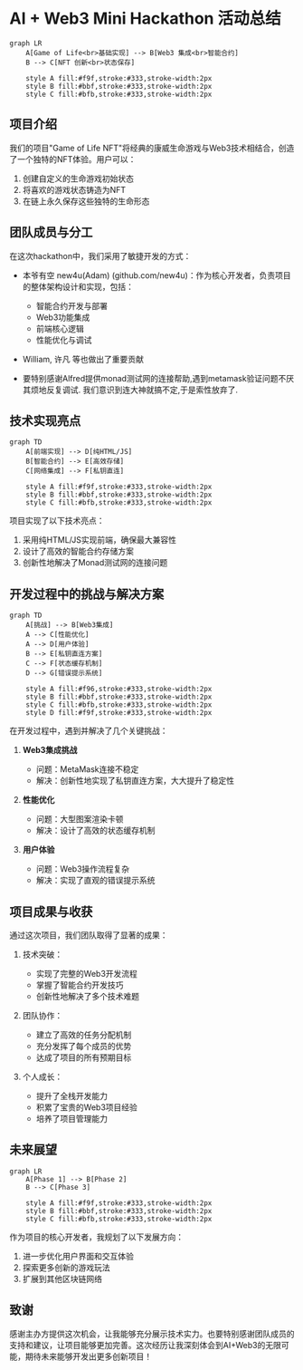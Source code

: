 # AI + Web3 Mini Hackathon 活动总结

```mermaid
graph LR
    A[Game of Life<br>基础实现] --> B[Web3 集成<br>智能合约]
    B --> C[NFT 创新<br>状态保存]
    
    style A fill:#f9f,stroke:#333,stroke-width:2px
    style B fill:#bbf,stroke:#333,stroke-width:2px
    style C fill:#bfb,stroke:#333,stroke-width:2px
```

## 项目介绍

我们的项目"Game of Life NFT"将经典的康威生命游戏与Web3技术相结合，创造了一个独特的NFT体验。用户可以：

1. 创建自定义的生命游戏初始状态
2. 将喜欢的游戏状态铸造为NFT
3. 在链上永久保存这些独特的生命形态

## 团队成员与分工

在这次hackathon中，我们采用了敏捷开发的方式：

- 本爷有空 new4u(Adam) (github.com/new4u)：作为核心开发者，负责项目的整体架构设计和实现，包括：
  - 智能合约开发与部署
  - Web3功能集成
  - 前端核心逻辑
  - 性能优化与调试
  
- William, 许凡 等也做出了重要贡献
- 要特别感谢Alfred提供monad测试网的连接帮助,遇到metamask验证问题不厌其烦地反复调试. 我们意识到连大神就搞不定,于是索性放弃了.

## 技术实现亮点

```mermaid
graph TD
    A[前端实现] --> D[纯HTML/JS]
    B[智能合约] --> E[高效存储]
    C[网络集成] --> F[私钥直连]
    
    style A fill:#f9f,stroke:#333,stroke-width:2px
    style B fill:#bbf,stroke:#333,stroke-width:2px
    style C fill:#bfb,stroke:#333,stroke-width:2px
```

项目实现了以下技术亮点：

1. 采用纯HTML/JS实现前端，确保最大兼容性
2. 设计了高效的智能合约存储方案
3. 创新性地解决了Monad测试网的连接问题

## 开发过程中的挑战与解决方案

```mermaid
graph TD
    A[挑战] --> B[Web3集成]
    A --> C[性能优化]
    A --> D[用户体验]
    B --> E[私钥直连方案]
    C --> F[状态缓存机制]
    D --> G[错误提示系统]
    
    style A fill:#f96,stroke:#333,stroke-width:2px
    style B fill:#bbf,stroke:#333,stroke-width:2px
    style C fill:#bfb,stroke:#333,stroke-width:2px
    style D fill:#f9f,stroke:#333,stroke-width:2px
```

在开发过程中，遇到并解决了几个关键挑战：

1. **Web3集成挑战**
   - 问题：MetaMask连接不稳定
   - 解决：创新性地实现了私钥直连方案，大大提升了稳定性

2. **性能优化**
   - 问题：大型图案渲染卡顿
   - 解决：设计了高效的状态缓存机制

3. **用户体验**
   - 问题：Web3操作流程复杂
   - 解决：实现了直观的错误提示系统

## 项目成果与收获

通过这次项目，我们团队取得了显著的成果：

1. 技术突破：
   - 实现了完整的Web3开发流程
   - 掌握了智能合约开发技巧
   - 创新性地解决了多个技术难题

2. 团队协作：
   - 建立了高效的任务分配机制
   - 充分发挥了每个成员的优势
   - 达成了项目的所有预期目标

3. 个人成长：
   - 提升了全栈开发能力
   - 积累了宝贵的Web3项目经验
   - 培养了项目管理能力

## 未来展望

```mermaid
graph LR
    A[Phase 1] --> B[Phase 2]
    B --> C[Phase 3]
    
    style A fill:#f9f,stroke:#333,stroke-width:2px
    style B fill:#bbf,stroke:#333,stroke-width:2px
    style C fill:#bfb,stroke:#333,stroke-width:2px
```

作为项目的核心开发者，我规划了以下发展方向：

1. 进一步优化用户界面和交互体验
2. 探索更多创新的游戏玩法
3. 扩展到其他区块链网络

## 致谢

感谢主办方提供这次机会，让我能够充分展示技术实力。也要特别感谢团队成员的支持和建议，让项目能够更加完善。这次经历让我深刻体会到AI+Web3的无限可能，期待未来能够开发出更多创新项目！
